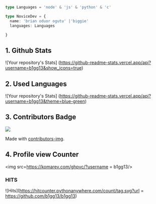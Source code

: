 ```typescript
type Languages = 'node' & 'js' & 'python' & 'c' 

type NoviceDev = {
  name: 'brian oduor ogutu' |'biggie'
  languages: Languages

}

```
## 1. Github Stats
![Your repository's Stats]
(https://github-readme-stats.vercel.app/api?username=b1gg13&show_icons=true)

## 2. Used Languages
![Your repository's Stats]
(https://github-readme-stats.vercel.app/api?username=b1gg13&theme=blue-green)

## 3. Contributors Badge
<a href = "https://github.com/b1gg13/b1gg13/graphs/contributors">
  
<img src = "https://contrib.rocks/image?repo = b1gg13/b1gg13"/>
</a>

Made with [contributors-img](https://contrib.rocks).

## 4. Profile view Counter
<img src=https://komarev.com/ghpvc/?username = b1gg13/>

### HITS
![Hits](https://hitcounter.pythonanywhere.com/count/tag.svg?url = https://github.com/b1gg13/b1gg13)
